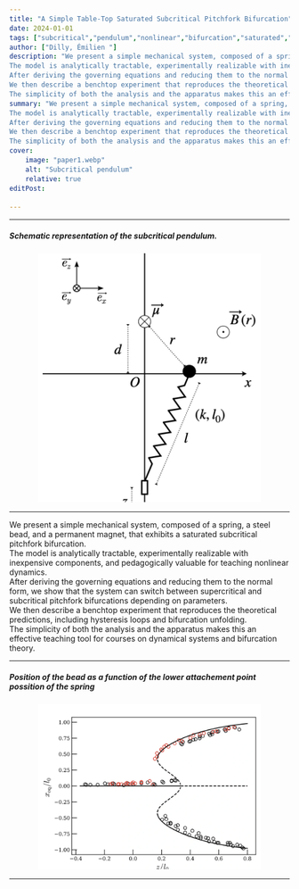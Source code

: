 ```yaml
---
title: "A Simple Table-Top Saturated Subcritical Pitchfork Bifurcation" 
date: 2024-01-01
tags: ["subcritical","pendulum","nonlinear","bifurcation","saturated","pedagogical"]
author: ["Dilly, Émilien "]
description: "We present a simple mechanical system, composed of a spring, a steel bead, and a permanent magnet, that exhibits a saturated subcritical pitchfork bifurcation.  
The model is analytically tractable, experimentally realizable with inexpensive components, and pedagogically valuable for teaching nonlinear dynamics.  
After deriving the governing equations and reducing them to the normal form, we show that the system can switch between supercritical and subcritical pitchfork bifurcations depending on parameters.  
We then describe a benchtop experiment that reproduces the theoretical predictions, including hysteresis loops and bifurcation unfolding.  
The simplicity of both the analysis and the apparatus makes this an effective teaching tool for courses on dynamical systems and bifurcation theory.   " 
summary: "We present a simple mechanical system, composed of a spring, a steel bead, and a permanent magnet, that exhibits a saturated subcritical pitchfork bifurcation.  
The model is analytically tractable, experimentally realizable with inexpensive components, and pedagogically valuable for teaching nonlinear dynamics.  
After deriving the governing equations and reducing them to the normal form, we show that the system can switch between supercritical and subcritical pitchfork bifurcations depending on parameters.  
We then describe a benchtop experiment that reproduces the theoretical predictions, including hysteresis loops and bifurcation unfolding.  
The simplicity of both the analysis and the apparatus makes this an effective teaching tool for courses on dynamical systems and bifurcation theory.   " 
cover:
    image: "paper1.webp"
    alt: "Subcritical pendulum"
    relative: true
editPost:

---
```


---

##### Schematic representation of the subcritical pendulum. 

<p style="text-align: center;">
  <img src="paper1.webp" alt="Paper 2" width="400">
</p>

---

We present a simple mechanical system, composed of a spring, a steel bead, and a permanent magnet, that exhibits a saturated subcritical pitchfork bifurcation.  
The model is analytically tractable, experimentally realizable with inexpensive components, and pedagogically valuable for teaching nonlinear dynamics.  
After deriving the governing equations and reducing them to the normal form, we show that the system can switch between supercritical and subcritical pitchfork bifurcations depending on parameters.  
We then describe a benchtop experiment that reproduces the theoretical predictions, including hysteresis loops and bifurcation unfolding.  
The simplicity of both the analysis and the apparatus makes this an effective teaching tool for courses on dynamical systems and bifurcation theory.  

---

##### Position of the bead as a function of the lower attachement point possition of the spring


<p style="text-align: center;">
  <img src="paper1_1.webp" alt="Paper 2" width="400">
</p>


---

